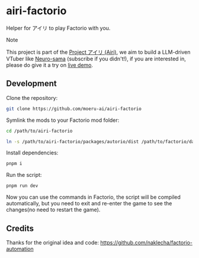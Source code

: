 # airi-factorio

Helper for アイリ to play Factorio with you.

> [!NOTE]
>
> This project is part of the [Project アイリ (Airi)](https://github.com/moeru-ai/airi), we aim to build a LLM-driven VTuber like [Neuro-sama](https://www.youtube.com/@Neurosama) (subscribe if you didn't!), if you are interested in, please do give it a try on [live demo](https://airi.moeru.ai).

## Development

Clone the repository:

```bash
git clone https://github.com/moeru-ai/airi-factorio
```

Symlink the mods to your Factorio mod folder:

```bash
cd /path/to/airi-factorio

ln -s /path/to/airi-factorio/packages/autorio/dist /path/to/factorio/data/autorio
```

Install dependencies:

```bash
pnpm i
```

Run the script:

```bash
pnpm run dev
```

Now you can use the commands in Factorio, the script will be compiled automatically, but you need to exit and re-enter the game to see the changes(no need to restart the game).

## Credits

Thanks for the original idea and code: https://github.com/naklecha/factorio-automation
